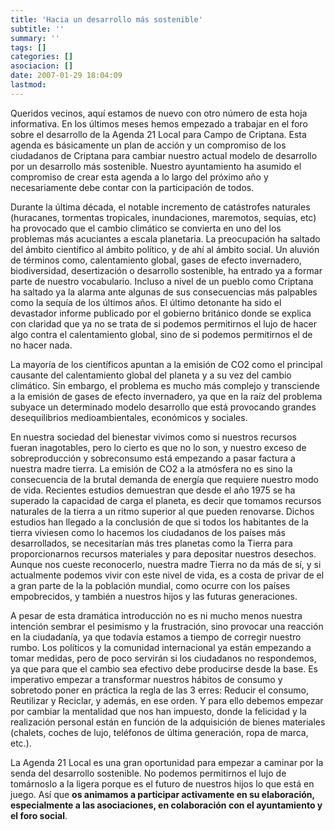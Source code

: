 ```yaml
---
title: 'Hacia un desarrollo más sostenible'
subtitle: ''
summary: ''
tags: []
categories: []
asociacion: []
date: 2007-01-29 18:04:09
lastmod:
---
```


Queridos vecinos, aquí estamos de nuevo con otro número de esta hoja informativa. En los últimos meses hemos empezado a trabajar en el foro sobre el desarrollo de la Agenda 21 Local para Campo de Criptana. Esta agenda es básicamente un plan de acción y un compromiso de los ciudadanos de Criptana para cambiar nuestro actual modelo de desarrollo por un desarrollo más sostenible. Nuestro ayuntamiento ha asumido el compromiso de crear esta agenda a lo largo del próximo año y necesariamente debe contar con la participación de todos.

Durante la última década, el notable incremento de catástrofes naturales (huracanes, tormentas tropicales, inundaciones, maremotos, sequías, etc) ha provocado que el cambio climático se convierta en uno del los problemas más acuciantes a escala planetaria. La preocupación ha saltado del ámbito científico al ámbito político, y de ahí al ámbito social.  Un aluvión de términos como, calentamiento global, gases de efecto invernadero,  biodiversidad, desertización o desarrollo sostenible,  ha entrado ya a formar parte de nuestro vocabulario.  Incluso a nivel de un pueblo como Criptana ha saltado ya la alarma ante algunas de sus consecuencias más palpables como la sequía de los últimos años.  El último detonante ha sido el devastador informe publicado por el gobierno británico donde se explica con claridad que ya no se trata de si podemos permitirnos el lujo de hacer algo contra el calentamiento global, sino de si podemos permitirnos el de no hacer nada.

La mayoría de los científicos apuntan a la emisión de CO2 como el principal causante del calentamiento global del planeta y a su vez del cambio climático. Sin embargo, el problema es mucho más complejo y transciende a la emisión de gases de efecto invernadero, ya que en la raíz del problema subyace un determinado modelo desarrollo que está provocando grandes desequilibrios medioambientales, económicos y sociales.

En nuestra sociedad del bienestar vivimos como si nuestros recursos fueran inagotables, pero lo cierto es que no lo son, y nuestro exceso de sobreproducción y sobreconsumo está empezando a pasar factura a nuestra madre tierra. La emisión de CO2 a la atmósfera no es sino la consecuencia de la brutal demanda de energía que requiere nuestro modo de vida.  Recientes estudios demuestran que desde el año 1975 se ha superado la capacidad de carga el planeta, es decir que tomamos recursos naturales de la tierra a un ritmo superior al que pueden renovarse. Dichos estudios han llegado a la conclusión de que si todos los habitantes de la tierra viviesen como lo hacemos los ciudadanos de los países más desarrollados, se necesitarían más tres planetas como la Tierra para proporcionarnos recursos materiales y para depositar nuestros desechos. Aunque nos cueste reconocerlo, nuestra madre Tierra no da más de sí, y si actualmente podemos vivir con este nivel de vida, es a costa de privar de el a gran parte de la la población mundial, como ocurre con los países empobrecidos, y también a nuestros hijos y las futuras generaciones.

A pesar de esta dramática introducción no es ni mucho menos nuestra intención sembrar el pesimismo y la frustración, sino provocar una reacción en la ciudadanía, ya que todavía estamos a tiempo de corregir nuestro rumbo. Los políticos y la comunidad internacional ya están empezando a tomar medidas, pero de poco servirán si los ciudadanos no respondemos, ya que para que el cambio sea efectivo debe producirse desde la base. Es imperativo empezar a transformar nuestros hábitos de consumo y sobretodo poner en práctica la regla de las 3 erres: Reducir el consumo, Reutilizar y Reciclar, y además, en ese orden. Y para ello debemos empezar por cambiar la mentalidad que nos han impuesto, donde la felicidad y la realización personal están en función de la adquisición de bienes materiales (chalets, coches de lujo, teléfonos de última generación, ropa de marca, etc.).

La Agenda 21 Local es una gran oportunidad para empezar a caminar por la senda del desarrollo sostenible. No podemos permitirnos el lujo de tomárnoslo a la ligera porque es el futuro de nuestros hijos lo que está en juego. Así que **os animamos a participar activamente en su elaboración, especialmente a las asociaciones, en colaboración con el ayuntamiento y el foro social**.
